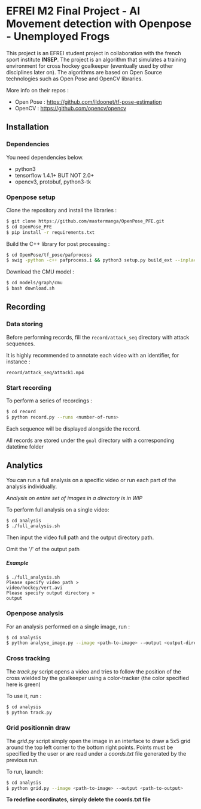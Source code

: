 # EFREI M2 Final Project - AI Movement detection with Openpose - Unemployed Frogs

This project is an EFREI student project in collaboration with the french sport institute **INSEP**. The project is an algorithm that simulates a training environment for cross hockey goalkeeper (eventually used by other disciplines later on). The algorithms are based on Open Source technologies such as Open Pose and OpenCV libraries.

More info on their repos :

- Open Pose : https://github.com/ildoonet/tf-pose-estimation 
- OpenCV : https://github.com/opencv/opencv 

## Installation

### Dependencies 

You need dependencies below.

- python3
- tensorflow 1.4.1+ BUT NOT 2.0+
- opencv3, protobuf, python3-tk

### Openpose setup

Clone the repository and install the libraries :

```bash
$ git clone https://github.com/mastermanga/OpenPose_PFE.git
$ cd OpenPose_PFE
$ pip install -r requirements.txt
```

Build the C++ library for post processing :

```bash
$ cd OpenPose/tf_pose/pafprocess
$ swig -python -c++ pafprocess.i && python3 setup.py build_ext --inplace
```

Download the CMU model :
```bash
$ cd models/graph/cmu
$ bash download.sh
```

## Recording

### Data storing

Before performing records, fill the `record/attack_seq` directory with attack sequences. 

It is highly recommended to annotate each video with an identifier, for instance : 

`record/attack_seq/attack1.mp4`


### Start recording

To perform a series of recordings :

```bash
$ cd record
$ python record.py --runs <number-of-runs>
```
Each sequence will be displayed alongside the record.

All records are stored under the `goal` directory with a corresponding datetime folder


## Analytics

You can run a full analysis on a specific video or run each part of the analysis individually.

*Analysis on entire set of images in a directory is in WIP*

To perform full analysis on a single video:

```bash
$ cd analysis
$ ./full_analysis.sh
```

Then input the video full path and the output directory path. 

Omit the '/' of the output path

##### Example

```
$ ./full_analysis.sh
Please specify video path >
video/hockey/vert.avi
Please specify output directory >
output
```

### Openpose analysis

For an analysis performed on a single image, run :

```bash
$ cd analysis
$ python analyse_image.py --image <path-to-image> --output <output-directory>
```

### Cross tracking

The *track.py* script opens a video and tries to follow the position of the cross wielded by the goalkeeper using a color-tracker (the color specified here is green)

To use it, run :

```bash
$ cd analysis
$ python track.py 
```

### Grid positionnin draw

The *grid.py* script simply open the image in an interface to draw a 5x5 grid around the top left corner to the bottom right points. Points must be specified by the user or are read under a *coords.txt* file generated by the previous run.

To run, launch:
```bash
$ cd analysis
$ python grid.py --image <path-to-image> --output <path-to-output>
```
**To redefine coordinates, simply delete the coords.txt file**


